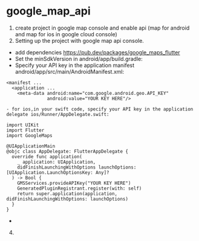 # google_map_api

1. create project in google map console and  enable api (map for android and map for ios in google cloud console)
2. Setting up the project with google map api console.
  - add dependencies https://pub.dev/packages/google_maps_flutter
  - Set the minSdkVersion in android/app/build.gradle:
  - Specify your API key in the application manifest android/app/src/main/AndroidManifest.xml:
```
<manifest ...
  <application ...
    <meta-data android:name="com.google.android.geo.API_KEY"
               android:value="YOUR KEY HERE"/>
```

    - for ios,in your swift code, specify your API key in the application delegate ios/Runner/AppDelegate.swift:
    
```
import UIKit
import Flutter
import GoogleMaps

@UIApplicationMain
@objc class AppDelegate: FlutterAppDelegate {
  override func application(
    _ application: UIApplication,
    didFinishLaunchingWithOptions launchOptions: [UIApplication.LaunchOptionsKey: Any]?
  ) -> Bool {
    GMSServices.provideAPIKey("YOUR KEY HERE")
    GeneratedPluginRegistrant.register(with: self)
    return super.application(application, didFinishLaunchingWithOptions: launchOptions)
  }
}
```
  -
4. 

